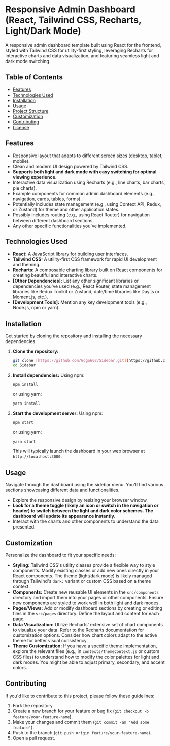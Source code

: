 # Responsive Admin Dashboard (React, Tailwind CSS, Recharts, Light/Dark Mode)
A responsive admin dashboard template built using React for the frontend, styled with Tailwind CSS for utility-first styling, leveraging Recharts for interactive charts and data visualization, and featuring seamless light and dark mode switching.

## Table of Contents

- [Features](#features)
- [Technologies Used](#technologies-used)
- [Installation](#installation)
- [Usage](#usage)
- [Project Structure](#project-structure)
- [Customization](#customization)
- [Contributing](#contributing)
- [License](#license)

## Features

- Responsive layout that adapts to different screen sizes (desktop, tablet, mobile).
- Clean and modern UI design powered by Tailwind CSS.
- **Supports both light and dark mode with easy switching for optimal viewing experience.**
- Interactive data visualization using Recharts (e.g., line charts, bar charts, pie charts).
- Example components for common admin dashboard elements (e.g., navigation, cards, tables, forms).
- Potentially includes state management (e.g., using Context API, Redux, or Zustand) for theme and other application states.
- Possibly includes routing (e.g., using React Router) for navigation between different dashboard sections.
- Any other specific functionalities you've implemented.

## Technologies Used

- **React:** A JavaScript library for building user interfaces.
- **Tailwind CSS:** A utility-first CSS framework for rapid UI development and theming.
- **Recharts:** A composable charting library built on React components for creating beautiful and interactive charts.
- **[Other Dependencies]:** List any other significant libraries or dependencies you've used (e.g., React Router, state management libraries like Redux Toolkit or Zustand, date/time libraries like Day.js or Moment.js, etc.).
- **[Development Tools]:** Mention any key development tools (e.g., Node.js, npm or yarn).

## Installation

Get started by cloning the repository and installing the necessary dependencies.

1.  **Clone the repository:**
    ```bash
    git clone [https://github.com/Gogo602/Sidebar.git](https://github.com/Gogo602/Sidebar.git)
    cd Sidebar
    ```

2.  **Install dependencies:**
    Using npm:
    ```bash
    npm install
    ```
    or using yarn:
    ```bash
    yarn install
    ```

3.  **Start the development server:**
    Using npm:
    ```bash
    npm start
    ```
    or using yarn:
    ```bash
    yarn start
    ```

    This will typically launch the dashboard in your web browser at `http://localhost:3000`.

## Usage

Navigate through the dashboard using the sidebar menu. You'll find various sections showcasing different data and functionalities.

- Explore the responsive design by resizing your browser window.
- **Look for a theme toggle (likely an icon or switch in the navigation or header) to switch between the light and dark color schemes. The dashboard will update its appearance instantly.**
- Interact with the charts and other components to understand the data presented.

## Customization

Personalize the dashboard to fit your specific needs:

- **Styling:** Tailwind CSS's utility classes provide a flexible way to style components. Modify existing classes or add new ones directly in your React components. The theme (light/dark mode) is likely managed through Tailwind's `dark:` variant or custom CSS based on a theme context.
- **Components:** Create new reusable UI elements in the `src/components` directory and import them into your pages or other components. Ensure new components are styled to work well in both light and dark modes.
- **Pages/Views:** Add or modify dashboard sections by creating or editing files in the `src/pages` directory. Define the layout and content for each page.
- **Data Visualization:** Utilize Recharts' extensive set of chart components to visualize your data. Refer to the Recharts documentation for customization options. Consider how chart colors adapt to the active theme for better visual consistency.
- **Theme Customization:** If you have a specific theme implementation, explore the relevant files (e.g., in `contexts/ThemeContext.js` or custom CSS files) to understand how to modify the color palettes for light and dark modes. You might be able to adjust primary, secondary, and accent colors.

## Contributing

If you'd like to contribute to this project, please follow these guidelines:

1.  Fork the repository.
2.  Create a new branch for your feature or bug fix (`git checkout -b feature/your-feature-name`).
3.  Make your changes and commit them (`git commit -am 'Add some feature'`).
4.  Push to the branch (`git push origin feature/your-feature-name`).
5.  Open a pull request.

